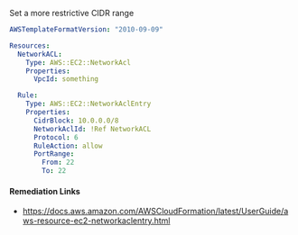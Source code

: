 
Set a more restrictive CIDR range

```yaml
AWSTemplateFormatVersion: "2010-09-09"

Resources:
  NetworkACL:
    Type: AWS::EC2::NetworkAcl
    Properties:
      VpcId: something

  Rule:
    Type: AWS::EC2::NetworkAclEntry
    Properties:
      CidrBlock: 10.0.0.0/8
      NetworkAclId: !Ref NetworkACL
      Protocol: 6
      RuleAction: allow
      PortRange:
        From: 22
        To: 22
```

#### Remediation Links
 - https://docs.aws.amazon.com/AWSCloudFormation/latest/UserGuide/aws-resource-ec2-networkaclentry.html

